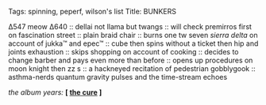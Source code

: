 Tags: spinning, peperf, wilson's list
Title: BUNKERS
  
∆547 meow ∆640 :: dellai not llama but twangs :: will check premirros first on fascination street :: plain braid chair :: burns one tw seven _sierra delta_ on account of jukka™ and epec™ :: cube then spins without a ticket then hip and joints exhaustion :: skips shopping on account of cooking :: decides to change barber and pays even more than before :: opens up procedures on moon knight then zz s :: a hackneyed recitation of pedestrian gobblygook  :: asthma-nerds quantum gravity pulses and the time-stream echoes  
  
_the album years:_ **[ [the cure](https://rateyourmusic.com/release/album/the-cure/disintegration/) ]**
